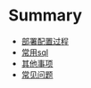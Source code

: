 # Summary

* [部署配置过程](README.md)
* [常用sql](chapter1.md)
* [其他事项](qi-ta.md)
* [常见问题](chang-jian-wen-ti.md)

